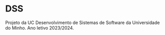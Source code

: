 # DSS
Projeto da UC Desenvolvimento de Sistemas de Software da Universidade do Minho. Ano letivo 2023/2024.
